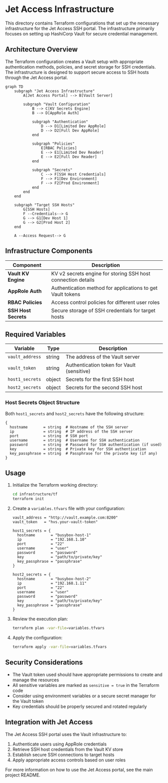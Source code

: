 # Jet Access Infrastructure

This directory contains Terraform configurations that set up the necessary infrastructure for the Jet Access SSH portal. The infrastructure primarily focuses on setting up HashiCorp Vault for secure credential management.

## Architecture Overview

The Terraform configuration creates a Vault setup with appropriate authentication methods, policies, and secret storage for SSH credentials. The infrastructure is designed to support secure access to SSH hosts through the Jet Access portal.

```mermaid
graph TD
    subgraph "Jet Access Infrastructure"
        A[Jet Access Portal] --> B[Vault Server]

        subgraph "Vault Configuration"
            B --> C[KV Secrets Engine]
            B --> D[AppRole Auth]

            subgraph "Authentication"
                D --> D1[Limited Dev AppRole]
                D --> D2[Full Dev AppRole]
            end

            subgraph "Policies"
                E[RBAC Policies]
                E --> E1[Limited Dev Reader]
                E --> E2[Full Dev Reader]
            end

            subgraph "Secrets"
                C --> F[SSH Host Credentials]
                F --> F1[Dev Environment]
                F --> F2[Prod Environment]
            end
        end
    end

    subgraph "Target SSH Hosts"
        G[SSH Hosts]
        F --Credentials--> G
        G --> G1[Dev Host 1]
        G --> G2[Prod Host 2]
    end

    A --Access Request--> G
```

## Infrastructure Components

| Component | Description |
|-----------|-------------|
| **Vault KV Engine** | KV v2 secrets engine for storing SSH host connection details |
| **AppRole Auth** | Authentication method for applications to get Vault tokens |
| **RBAC Policies** | Access control policies for different user roles |
| **SSH Host Secrets** | Secure storage of SSH credentials for target hosts |

## Required Variables

| Variable | Type | Description |
|----------|------|-------------|
| `vault_address` | string | The address of the Vault server |
| `vault_token` | string | Authentication token for Vault (sensitive) |
| `host1_secrets` | object | Secrets for the first SSH host |
| `host2_secrets` | object | Secrets for the second SSH host |

### Host Secrets Object Structure

Both `host1_secrets` and `host2_secrets` have the following structure:

```hcl
{
  hostname       = string  # Hostname of the SSH server
  ip             = string  # IP address of the SSH server
  port           = string  # SSH port
  username       = string  # Username for SSH authentication
  password       = string  # Password for SSH authentication (if used)
  key            = string  # Private key for SSH authentication
  key_passphrase = string  # Passphrase for the private key (if any)
}
```

## Usage

1. Initialize the Terraform working directory:
   ```bash
   cd infrastructure/tf
   terraform init
   ```

2. Create a `variables.tfvars` file with your configuration:
   ```hcl
   vault_address = "http://vault.example.com:8200"
   vault_token   = "hvs.your-vault-token"

   host1_secrets = {
     hostname       = "busybox-host-1"
     ip             = "192.168.1.10"
     port           = "22"
     username       = "user"
     password       = "password"
     key            = "path/to/private/key"
     key_passphrase = "passphrase"
   }

   host2_secrets = {
     hostname       = "busybox-host-2"
     ip             = "192.168.1.11"
     port           = "22"
     username       = "user"
     password       = "password"
     key            = "path/to/private/key"
     key_passphrase = "passphrase"
   }
   ```

3. Review the execution plan:
   ```bash
   terraform plan -var-file=variables.tfvars
   ```

4. Apply the configuration:
   ```bash
   terraform apply -var-file=variables.tfvars
   ```

## Security Considerations

- The Vault token used should have appropriate permissions to create and manage the resources
- All sensitive variables are marked as `sensitive = true` in the Terraform code
- Consider using environment variables or a secure secret manager for the Vault token
- Key credentials should be properly secured and rotated regularly

## Integration with Jet Access

The Jet Access SSH portal uses the Vault infrastructure to:

1. Authenticate users using AppRole credentials
2. Retrieve SSH host credentials from the Vault KV store
3. Establish secure SSH connections to target hosts
4. Apply appropriate access controls based on user roles

For more information on how to use the Jet Access portal, see the main project README.
